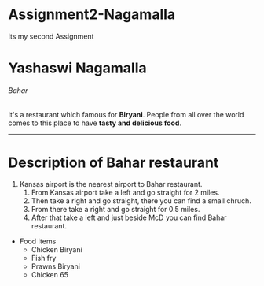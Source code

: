 # Assignment2-Nagamalla
Its my second Assignment
# Yashaswi Nagamalla
###### Bahar
It's a restaurant which famous for **Biryani**. People from all over the world comes to this place to have **tasty and delicious food**.
***
# Description of Bahar restaurant
1. Kansas airport is the nearest airport to Bahar restaurant.
    1. From Kansas airport take a left and go straight for 2 miles.
    2. Then take a right and go straight, there you can find a small chruch.
    3. From there take a right and go straight for 0.5 miles.
    4. After that take a left and just beside McD you can find Bahar restaurant.
* Food Items
    * Chicken Biryani
    * Fish fry
    * Prawns Biryani
    * Chicken 65 
